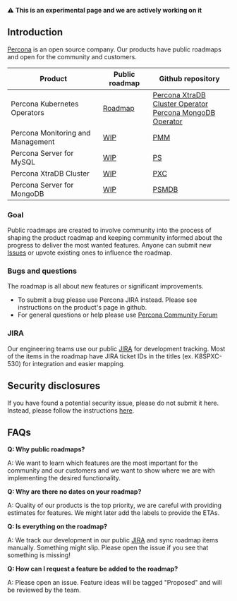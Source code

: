 :warning: **This is an experimental page and we are actively working on it**

## Introduction
[Percona](https://www.percona.com/) is an open source company. Our products have public roadmaps and open for the community and customers. 

| Product | Public roadmap | Github repository |
| --- | --- | --- |
| Percona Kubernetes Operators | [Roadmap](https://github.com/percona/roadmap/projects/1) | [Percona XtraDB Cluster Operator](https://github.com/percona/percona-xtradb-cluster-operator/)<br>[Percona MongoDB Operator](https://github.com/percona/percona-server-mongodb-operator/) |
| Percona Monitoring and Management | [WIP](https://github.com/percona/roadmap/projects/2) | [PMM](https://github.com/percona/pmm) |
| Percona Server for MySQL | [WIP](https://github.com/percona/roadmap/projects/3) | [PS](https://github.com/percona/percona-server) |
| Percona XtraDB Cluster | [WIP](https://github.com/percona/roadmap/projects/4) | [PXC](https://github.com/percona/percona-xtradb-cluster) |
| Percona Server for MongoDB | [WIP](https://github.com/percona/roadmap/projects/5) | [PSMDB](https://github.com/percona/percona-server-mongodb) |

### Goal

Public roadmaps are created to involve community into the process of shaping the product roadmap and keeping community informed about the progress to deliver the most wanted features. Anyone can submit new [Issues](https://github.com/percona/roadmap/issues) or upvote existing ones to influence the roadmap.

### Bugs and questions

The roadmap is all about new features or significant improvements. 
* To submit a bug please use Percona JIRA instead. Please see instructions on the product's page in github.
* For general questions or help please use [Percona Community Forum](https://forums.percona.com/)

### JIRA

Our engineering teams use our public [JIRA](https://jira.percona.com/) for development tracking. Most of the items in the roadmap have JIRA ticket IDs in the titles (ex. K8SPXC-530) for integration and easier mapping.


## Security disclosures

If you have found a potential security issue, please do not submit it here. Instead, please follow the instructions [here](https://www.percona.com/security).

## FAQs
**Q: Why public roadmaps?**

A: We want to learn which features are the most important for the community and our customers and we want to show where we are with implementing the desired functionality.

**Q: Why are there no dates on your roadmap?**

A: Quality of our products is the top priority, we are careful with providing estimates for features. We might later add the labels to provide the ETAs.

**Q: Is everything on the roadmap?**

A: We track our development in our public [JIRA](https://jira.percona.com) and sync roadmap items manually. Something might slip. Please open the issue if you see that something is missing!

**Q: How can I request a feature be added to the roadmap?**

A: Please open an issue. Feature ideas will be tagged "Proposed" and will be reviewed by the team.
